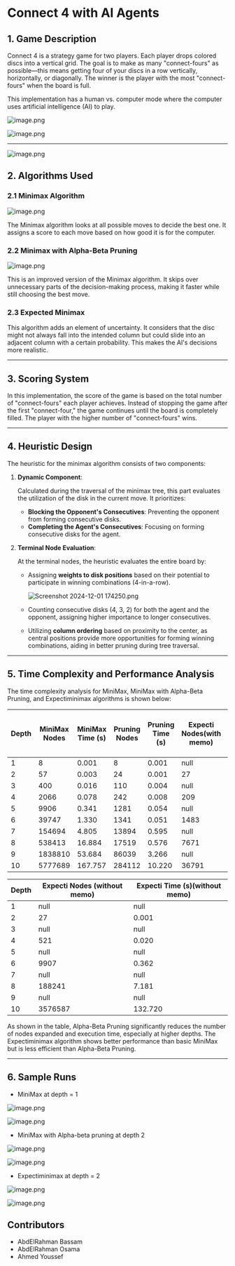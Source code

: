 # **Connect 4 with AI Agents**

## **1. Game Description**

Connect 4 is a strategy game for two players. Each player drops colored discs into a vertical grid. The goal is to make as many "connect-fours" as possible—this means getting four of your discs in a row vertically, horizontally, or diagonally. The winner is the player with the most "connect-fours" when the board is full.

This implementation has a human vs. computer mode where the computer uses artificial intelligence (AI) to play.

![image.png](./assets/image.png)

![image.png](./assets/image%201.png)

---

![image.png](./assets/image%202.png)

## **2. Algorithms Used**

### **2.1 Minimax Algorithm**

![image.png](./assets/image%203.png)

The Minimax algorithm looks at all possible moves to decide the best one. It assigns a score to each move based on how good it is for the computer.

### **2.2 Minimax with Alpha-Beta Pruning**

![image.png](./assets/image%204.png)

This is an improved version of the Minimax algorithm. It skips over unnecessary parts of the decision-making process, making it faster while still choosing the best move.

### **2.3 Expected Minimax**

This algorithm adds an element of uncertainty. It considers that the disc might not always fall into the intended column but could slide into an adjacent column with a certain probability. This makes the AI's decisions more realistic.

---

## **3. Scoring System**

In this implementation, the score of the game is based on the total number of "connect-fours" each player achieves. Instead of stopping the game after the first "connect-four," the game continues until the board is completely filled. The player with the higher number of "connect-fours" wins.

---

## **4. Heuristic Design**

The heuristic for the minimax algorithm consists of two components:

1. **Dynamic Component**:
    
    Calculated during the traversal of the minimax tree, this part evaluates the utilization of the disk in the current move. It prioritizes:
    
    - **Blocking the Opponent's Consecutives**: Preventing the opponent from forming consecutive disks.
    - **Completing the Agent's Consecutives**: Focusing on forming consecutive disks for the agent.
2. **Terminal Node Evaluation**:
    
    At the terminal nodes, the heuristic evaluates the entire board by:
    
    - Assigning **weights to disk positions** based on their potential to participate in winning combinations (4-in-a-row).
        
        ![Screenshot 2024-12-01 174250.png](./assets/Screenshot_2024-12-01_174250.png)
        
    - Counting consecutive disks (4, 3, 2) for both the agent and the opponent, assigning higher importance to longer consecutives.
    - Utilizing **column ordering** based on proximity to the center, as central positions provide more opportunities for forming winning combinations, aiding in better pruning during tree traversal.

---

## **5. Time Complexity and Performance Analysis**

The time complexity analysis for MiniMax, MiniMax with Alpha-Beta Pruning, and Expectiminimax algorithms is shown below:

| Depth | MiniMax Nodes | MiniMax Time (s) | Pruning Nodes | Pruning Time (s) | Expecti Nodes(with memo) | Expecti Time (s)(with memo) |
| --- | --- | --- | --- | --- | --- | --- |
| 1 | 8 | 0.001 | 8 | 0.001 | null | null |
| 2 | 57 | 0.003 | 24 | 0.001 | 27 | 0.000 |
| 3 | 400 | 0.016 | 110 | 0.004 | null | null |
| 4 | 2066 | 0.078 | 242 | 0.008 | 209 | 0.004 |
| 5 | 9906 | 0.341 | 1281 | 0.054 | null | null |
| 6 | 39747 | 1.330 | 1341 | 0.051 | 1483 | 0.023 |
| 7 | 154694 | 4.805 | 13894 | 0.595 | null | null |
| 8 | 538413 | 16.884 | 17519 | 0.576 | 7671 | 0.125 |
| 9 | 1838810 | 53.684 | 86039 | 3.266 | null | null |
| 10 | 5777689 | 167.757 | 284112 | 10.220 | 36791 | 0.550 |

| Depth | Expecti Nodes (without memo) | Expecti Time (s)(without memo) |
| --- | --- | --- |
| 1 | null | null |
| 2 | 27 | 0.001 |
| 3 | null | null |
| 4 | 521 | 0.020 |
| 5 | null | null |
| 6 | 9907 | 0.362 |
| 7 | null | null |
| 8 | 188241 | 7.181 |
| 9 | null | null |
| 10 | 3576587 | 132.720 |

As shown in the table, Alpha-Beta Pruning significantly reduces the number of nodes expanded and execution time, especially at higher depths. The Expectiminimax algorithm shows better performance than basic MiniMax but is less efficient than Alpha-Beta Pruning.

---

## **6. Sample Runs**

- MiniMax at depth = 1

![image.png](./assets/image%205.png)

![image.png](./assets/image%206.png)

- MiniMax with Alpha-beta pruning at depth 2

![image.png](./assets/image%207.png)

![image.png](./assets/image%208.png)

- Expectiminimax at depth = 2

![image.png](./assets/image%209.png)

![image.png](./assets/image%2010.png)

## Contributors

- AbdElRahman Bassam
- AbdElRahman Osama
- Ahmed Youssef
